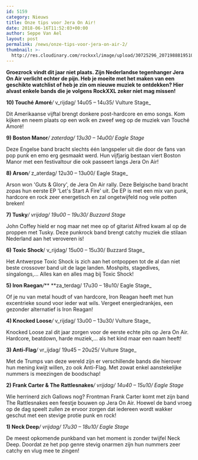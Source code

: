 ```yaml
---
id: 5159
category: Nieuws
title: Onze tips voor Jera On Air!
date: 2018-06-16T11:52:03+00:00
author: Seppe Van Ael
layout: post
permalink: /news/onze-tips-voor-jera-on-air-2/
thumbnail: >-
  http://res.cloudinary.com/rockxxl/image/upload/30725296_2071988819510337_1365159697245536256_n.png
---
```

**Groezrock vindt dit jaar niet plaats. Zijn Nederlandse tegenhanger Jera On Air verlicht echter de pijn. Heb je moeite met het maken van een geschikte watchlist of heb je zin om nieuwe muziek te ontdekken? Hier alvast enkele bands die je volgens RockXXL zeker niet mag missen!**

**10) Touché Amoré**_/_ v_rijdag/ 14u05 – 14u35/ Vulture Stage_

Dit Amerikaanse vijftal brengt donkere post-hardcore en emo songs. Kom kijken en neem plaats op een wolk en zweef weg op de muziek van Touché Amoré!



**9) Boston Manor**_/_ _zaterdag/ 13u30 – 14u00/ Eagle Stage_

Deze Engelse band bracht slechts één langspeler uit die door de fans van pop punk en emo erg gesmaakt werd. Hun vijfjarig bestaan viert Boston Manor met een festivaltour die ook passeert langs Jera On Air!



**8) Arson**_/_ z_aterdag/ 12u30 – 13u00/ Eagle Stage_

Arson won 'Guts & Glory', de Jera On Air rally. Deze Belgische band bracht zopas hun eerste EP 'Let's Start A Fire' uit. De EP is met een mix van punk, hardcore en rock zeer energetisch en zal ongetwijfeld nog vele potten breken!



**7) Tusky**_/ vrijdag/ 19u00 – 19u30/ Buzzard Stage_

John Coffey hield er nog maar net mee op of gitarist Alfred kwam al op de proppen met Tusky. Deze punkrock band brengt catchy muziek die stilaan Nederland aan het veroveren is!



**6) Toxic Shock**/ v_rijdag/ 15u00 – 15u30/ Buzzard Stage_

Het Antwerpse Toxic Shock is zich aan het ontpoppen tot de al dan niet beste crossover band uit de lage landen. Moshpits, stagedives, singalongs,&#8230; Alles kan en alles mag bij Toxic Shock!



**5) Iron Raegan**_/_** **za_terdag/ 17u30 – 18u10/ Eagle Stage_

Of je nu van metal houdt of van hardcore, Iron Reagan heeft met hun excentrieke sound voor ieder wat wils. Vergeet energiedrankjes, een gezonder alternatief is Iron Reagan!



**4) Knocked Loose**_/_ v_rijdag/ 13u00 – 13u30/ Vulture Stage_

Knocked Loose zal dit jaar zorgen voor de eerste echte pits op Jera On Air. Hardcore, beatdown, harde muziek,&#8230; als het kind maar een naam heeft!



**3) Anti-Flag**_/_ vr_ijdag/ 19u45 – 20u25/ Vulture Stage_

Met de Trumps van deze wereld zijn er verschillende bands die hierover hun mening kwijt willen, zo ook Anti-Flag. Met zowat enkel aanstekelijke nummers is meezingen de boodschap!



**2) Frank Carter & The Rattlesnakes**_/ vrijdag/ 14u40 – 15u10/ Eagle Stage_

Wie herrinerd zich Gallows nog? Frontman Frank Carter komt met zijn band The Rattlesnakes een feestje bouwen op Jera On Air. Hoewel de band vroeg op de dag speelt zullen ze ervoor zorgen dat iedereen wordt wakker geschut met een stevige protie punk en rock!



**1) Neck Deep**_/ vrijdag/ 17u30 – 18u10/ Eagle Stage_

De meest opkomende punkband van het moment is zonder twijfel Neck Deep. Doordat ze het pop genre stevig onarmen zijn hun nummers zeer catchy en vlug mee te zingen!